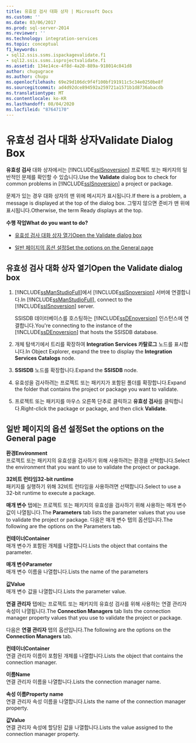 ```yaml
---
title: 유효성 검사 대화 상자 | Microsoft Docs
ms.custom: ''
ms.date: 03/06/2017
ms.prod: sql-server-2014
ms.reviewer: ''
ms.technology: integration-services
ms.topic: conceptual
f1_keywords:
- sql12.ssis.ssms.ispackagevalidate.f1
- sql12.ssis.ssms.isprojectvalidate.f1
ms.assetid: 134e14ce-4f8d-4a20-889a-918014c841d8
author: chugugrace
ms.author: chugu
ms.openlocfilehash: 69e29d106dc9f4f100bf191911c5c34e0250be8f
ms.sourcegitcommit: ad4d92dce894592a259721a1571b1d8736abacdb
ms.translationtype: MT
ms.contentlocale: ko-KR
ms.lasthandoff: 08/04/2020
ms.locfileid: "87647170"
---
```

# <a name="validate-dialog-box"></a><span data-ttu-id="8a7bb-102">유효성 검사 대화 상자</span><span class="sxs-lookup"><span data-stu-id="8a7bb-102">Validate Dialog Box</span></span>
  <span data-ttu-id="8a7bb-103">**유효성 검사** 대화 상자에서는 [!INCLUDE[ssISnoversion](../../includes/ssisnoversion-md.md)] 프로젝트 또는 패키지의 일반적인 문제를 확인할 수 있습니다.</span><span class="sxs-lookup"><span data-stu-id="8a7bb-103">Use the **Validate** dialog box to check for common problems in [!INCLUDE[ssISnoversion](../../includes/ssisnoversion-md.md)] a project or package.</span></span>  
  
 <span data-ttu-id="8a7bb-104">문제가 있는 경우 대화 상자의 맨 위에 메시지가 표시됩니다.</span><span class="sxs-lookup"><span data-stu-id="8a7bb-104">If there is a problem, a message is displayed at the top of the dialog box.</span></span> <span data-ttu-id="8a7bb-105">그렇지 않으면 준비가 맨 위에 표시됩니다.</span><span class="sxs-lookup"><span data-stu-id="8a7bb-105">Otherwise, the term Ready displays at the top.</span></span>  
  
 <span data-ttu-id="8a7bb-106">**수행 작업**</span><span class="sxs-lookup"><span data-stu-id="8a7bb-106">**What do you want to do?**</span></span>  
  
-   [<span data-ttu-id="8a7bb-107">유효성 검사 대화 상자 열기</span><span class="sxs-lookup"><span data-stu-id="8a7bb-107">Open the Validate dialog box</span></span>](#open_dialog)  
  
-   [<span data-ttu-id="8a7bb-108">일반 페이지의 옵션 설정</span><span class="sxs-lookup"><span data-stu-id="8a7bb-108">Set the options on the General page</span></span>](#general)  
  
##  <a name="open-the-validate-dialog-box"></a><a name="open_dialog"></a> <span data-ttu-id="8a7bb-109">유효성 검사 대화 상자 열기</span><span class="sxs-lookup"><span data-stu-id="8a7bb-109">Open the Validate dialog box</span></span>  
  
1.  <span data-ttu-id="8a7bb-110">[!INCLUDE[ssManStudioFull](../../includes/ssmanstudiofull-md.md)]에서 [!INCLUDE[ssISnoversion](../../includes/ssisnoversion-md.md)] 서버에 연결합니다.</span><span class="sxs-lookup"><span data-stu-id="8a7bb-110">In [!INCLUDE[ssManStudioFull](../../includes/ssmanstudiofull-md.md)], connect to the [!INCLUDE[ssISnoversion](../../includes/ssisnoversion-md.md)] server.</span></span>  
  
     <span data-ttu-id="8a7bb-111">SSISDB 데이터베이스를 호스팅하는 [!INCLUDE[ssDEnoversion](../../includes/ssdenoversion-md.md)] 인스턴스에 연결합니다.</span><span class="sxs-lookup"><span data-stu-id="8a7bb-111">You're connecting to the instance of the [!INCLUDE[ssDEnoversion](../../includes/ssdenoversion-md.md)] that hosts the SSISDB database.</span></span>  
  
2.  <span data-ttu-id="8a7bb-112">개체 탐색기에서 트리를 확장하여 **Integration Services 카탈로그** 노드를 표시합니다.</span><span class="sxs-lookup"><span data-stu-id="8a7bb-112">In Object Explorer, expand the tree to display the **Integration Services Catalogs** node.</span></span>  
  
3.  <span data-ttu-id="8a7bb-113">**SSISDB** 노드를 확장합니다.</span><span class="sxs-lookup"><span data-stu-id="8a7bb-113">Expand the **SSISDB** node.</span></span>  
  
4.  <span data-ttu-id="8a7bb-114">유효성을 검사하려는 프로젝트 또는 패키지가 포함된 폴더를 확장합니다.</span><span class="sxs-lookup"><span data-stu-id="8a7bb-114">Expand the folder that contains the project or package you want to validate.</span></span>  
  
5.  <span data-ttu-id="8a7bb-115">프로젝트 또는 패키지를 마우스 오른쪽 단추로 클릭하고 **유효성 검사**를 클릭합니다.</span><span class="sxs-lookup"><span data-stu-id="8a7bb-115">Right-click the package or package, and then click **Validate**.</span></span>  
  
##  <a name="set-the-options-on-the-general-page"></a><a name="general"></a> <span data-ttu-id="8a7bb-116">일반 페이지의 옵션 설정</span><span class="sxs-lookup"><span data-stu-id="8a7bb-116">Set the options on the General page</span></span>  
 <span data-ttu-id="8a7bb-117">**환경**</span><span class="sxs-lookup"><span data-stu-id="8a7bb-117">**Environment**</span></span>  
 <span data-ttu-id="8a7bb-118">프로젝트 또는 패키지의 유효성을 검사하기 위해 사용하려는 환경을 선택합니다.</span><span class="sxs-lookup"><span data-stu-id="8a7bb-118">Select the environment that you want to use to validate the project or package.</span></span>  
  
 <span data-ttu-id="8a7bb-119">**32비트 런타임**</span><span class="sxs-lookup"><span data-stu-id="8a7bb-119">**32-bit runtime**</span></span>  
 <span data-ttu-id="8a7bb-120">패키지를 실행하기 위해 32비트 런타임을 사용하려면 선택합니다.</span><span class="sxs-lookup"><span data-stu-id="8a7bb-120">Select to use a 32-bit runtime to execute a package.</span></span>  
  
 <span data-ttu-id="8a7bb-121">**매개 변수** 탭에는 프로젝트 또는 패키지의 유효성을 검사하기 위해 사용하는 매개 변수 값이 나열됩니다.</span><span class="sxs-lookup"><span data-stu-id="8a7bb-121">The **Parameters** tab lists the parameter values that you use to validate the project or package.</span></span> <span data-ttu-id="8a7bb-122">다음은 매개 변수 탭의 옵션입니다.</span><span class="sxs-lookup"><span data-stu-id="8a7bb-122">The following are the options on the Parameters tab.</span></span>  
  
 <span data-ttu-id="8a7bb-123">**컨테이너**</span><span class="sxs-lookup"><span data-stu-id="8a7bb-123">**Container**</span></span>  
 <span data-ttu-id="8a7bb-124">매개 변수가 포함된 개체를 나열합니다.</span><span class="sxs-lookup"><span data-stu-id="8a7bb-124">Lists the object that contains the parameter.</span></span>  
  
 <span data-ttu-id="8a7bb-125">**매개 변수**</span><span class="sxs-lookup"><span data-stu-id="8a7bb-125">**Parameter**</span></span>  
 <span data-ttu-id="8a7bb-126">매개 변수 이름을 나열합니다.</span><span class="sxs-lookup"><span data-stu-id="8a7bb-126">Lists the name of the parameters</span></span>  
  
 <span data-ttu-id="8a7bb-127">**값**</span><span class="sxs-lookup"><span data-stu-id="8a7bb-127">**Value**</span></span>  
 <span data-ttu-id="8a7bb-128">매개 변수 값을 나열합니다.</span><span class="sxs-lookup"><span data-stu-id="8a7bb-128">Lists the parameter value.</span></span>  
  
 <span data-ttu-id="8a7bb-129">**연결 관리자** 탭에는 프로젝트 또는 패키지의 유효성 검사를 위해 사용하는 연결 관리자 속성이 나열됩니다.</span><span class="sxs-lookup"><span data-stu-id="8a7bb-129">The **Connection Managers** tab lists the connection manager property values that you use to validate the project or package.</span></span>  
  
 <span data-ttu-id="8a7bb-130">다음은 **연결 관리자** 탭의 옵션입니다.</span><span class="sxs-lookup"><span data-stu-id="8a7bb-130">The following are the options on the **Connection Managers** tab.</span></span>  
  
 <span data-ttu-id="8a7bb-131">**컨테이너**</span><span class="sxs-lookup"><span data-stu-id="8a7bb-131">**Container**</span></span>  
 <span data-ttu-id="8a7bb-132">연결 관리자 이름이 포함된 개체를 나열합니다.</span><span class="sxs-lookup"><span data-stu-id="8a7bb-132">Lists the object that contains the connection manager.</span></span>  
  
 <span data-ttu-id="8a7bb-133">**이름**</span><span class="sxs-lookup"><span data-stu-id="8a7bb-133">**Name**</span></span>  
 <span data-ttu-id="8a7bb-134">연결 관리자 이름을 나열합니다.</span><span class="sxs-lookup"><span data-stu-id="8a7bb-134">Lists the connection manager name.</span></span>  
  
 <span data-ttu-id="8a7bb-135">**속성 이름**</span><span class="sxs-lookup"><span data-stu-id="8a7bb-135">**Property name**</span></span>  
 <span data-ttu-id="8a7bb-136">연결 관리자 속성 이름을 나열합니다.</span><span class="sxs-lookup"><span data-stu-id="8a7bb-136">Lists the name of the connection manager property.</span></span>  
  
 <span data-ttu-id="8a7bb-137">**값**</span><span class="sxs-lookup"><span data-stu-id="8a7bb-137">**Value**</span></span>  
 <span data-ttu-id="8a7bb-138">연결 관리자 속성에 할당된 값을 나열합니다.</span><span class="sxs-lookup"><span data-stu-id="8a7bb-138">Lists the value assigned to the connection manager property.</span></span>  
  
  
